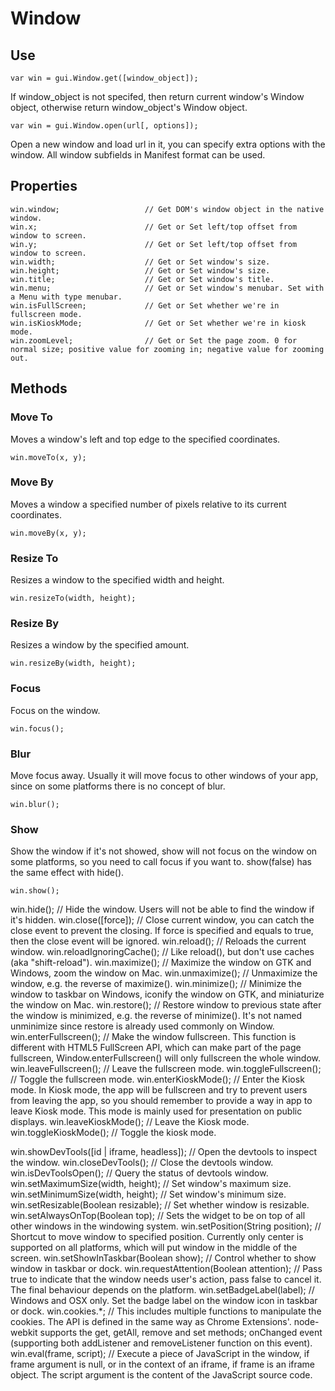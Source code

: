 # Window

## Use
    var win = gui.Window.get([window_object]);  
If window_object is not specifed, then return current window's Window object, otherwise return window_object's Window object.

    var win = gui.Window.open(url[, options]);  
Open a new window and load url in it, you can specify extra options with the window. All window subfields in Manifest format can be used.

## Properties
    win.window;                   // Get DOM's window object in the native window.
    win.x;                        // Get or Set left/top offset from window to screen.
    win.y;                        // Get or Set left/top offset from window to screen.
    win.width;                    // Get or Set window's size.
    win.height;                   // Get or Set window's size.
    win.title;                    // Get or Set window's title.
    win.menu;                     // Get or Set window's menubar. Set with a Menu with type menubar.
    win.isFullScreen;             // Get or Set whether we're in fullscreen mode.
    win.isKioskMode;              // Get or Set whether we're in kiosk mode.
    win.zoomLevel;                // Get or Set the page zoom. 0 for normal size; positive value for zooming in; negative value for zooming out.


## Methods

### Move To
Moves a window's left and top edge to the specified coordinates.

    win.moveTo(x, y);

### Move By
Moves a window a specified number of pixels relative to its current coordinates.

    win.moveBy(x, y);

### Resize To
Resizes a window to the specified width and height.

    win.resizeTo(width, height);

### Resize By
Resizes a window by the specified amount.

    win.resizeBy(width, height);

### Focus
Focus on the window.

    win.focus();                  

### Blur
Move focus away. Usually it will move focus to other windows of your app, since on some platforms there is no concept of blur.

    win.blur();                   

### Show
Show the window if it's not showed, show will not focus on the window on some platforms, so you need to call focus if you want to. show(false) has the same effect with hide().

    win.show();

win.hide();                   // Hide the window. Users will not be able to find the window if it's hidden.
win.close([force]);           // Close current window, you can catch the close event to prevent the closing. If force is specified and equals to true, then the close event will be ignored.
win.reload();                 // Reloads the current window.
win.reloadIgnoringCache();    // Like reload(), but don't use caches (aka "shift-reload").
win.maximize();               // Maximize the window on GTK and Windows, zoom the window on Mac.
win.unmaximize();             // Unmaximize the window, e.g. the reverse of maximize().
win.minimize();               // Minimize the window to taskbar on Windows, iconify the window on GTK, and miniaturize the window on Mac.
win.restore();                // Restore window to previous state after the window is minimized, e.g. the reverse of minimize(). It's not named unminimize since restore is already used commonly on Window.
win.enterFullscreen();        // Make the window fullscreen. This function is different with HTML5 FullScreen API, which can make part of the page fullscreen, Window.enterFullscreen() will only fullscreen the whole window.
win.leaveFullscreen();        // Leave the fullscreen mode.
win.toggleFullscreen();       // Toggle the fullscreen mode.
win.enterKioskMode();         // Enter the Kiosk mode. In Kiosk mode, the app will be fullscreen and try to prevent users from leaving the app, so you should remember to provide a way in app to leave Kiosk mode. This mode is mainly used for presentation on public displays.
win.leaveKioskMode();         // Leave the Kiosk mode.
win.toggleKioskMode();        // Toggle the kiosk mode.

win.showDevTools([id | iframe, headless]);  // Open the devtools to inspect the window.
win.closeDevTools();                        // Close the devtools window.
win.isDevToolsOpen();                       // Query the status of devtools window.
win.setMaximumSize(width, height);          // Set window's maximum size.
win.setMinimumSize(width, height);          // Set window's minimum size.
win.setResizable(Boolean resizable);        // Set whether window is resizable.
win.setAlwaysOnTop(Boolean top);            // Sets the widget to be on top of all other windows in the windowing system.
win.setPosition(String position);           // Shortcut to move window to specified position. Currently only center is supported on all platforms, which will put window in the middle of the screen.
win.setShowInTaskbar(Boolean show);         // Control whether to show window in taskbar or dock.
win.requestAttention(Boolean attention);    // Pass true to indicate that the window needs user's action, pass false to cancel it. The final behaviour depends on the platform.
win.setBadgeLabel(label);                   // Windows and OSX only. Set the badge label on the window icon in taskbar or dock.
win.cookies.*;                              // This includes multiple functions to manipulate the cookies. The API is defined in the same way as Chrome Extensions'. node-webkit supports the get, getAll, remove and set methods; onChanged event (supporting both addListener and removeListener function on this event).
win.eval(frame, script);                    // Execute a piece of JavaScript in the window, if frame argument is null, or in the context of an iframe, if frame is an iframe object. The script argument is the content of the JavaScript source code.